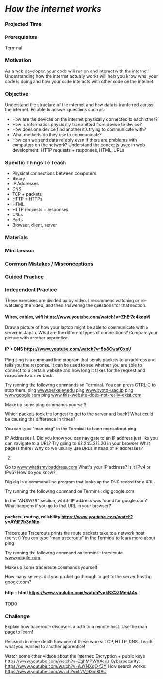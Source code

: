 # ___How the internet works___

### Projected Time


### Prerequisites
Terminal

### Motivation
As a web developer, your code will run on and interact with the internet! Understanding how the internet actually works will help you know what your code is doing and how your code interacts with other code on the internet.

### Objective
Understand the structure of the internet and how data is tranferred across the internet. Be able to answer questions such as:
- How are the devices on the internet physically connected to each other?
- How is information physically transmitted from device to device?
- How does one device find another it’s trying to communicate with?
- What methods do they use to communicate?
- How can we send data reliably even if there are problems with computers on the network?
Understand the concepts used in web development: HTTP requests + responses, HTML, URLs

### Specific Things To Teach
- Physical connections between computers
- Binary
- IP Addresses
- DNS
- TCP + packets
- HTTP + HTTPs
- HTML
- HTTP requests + responses
- URLs
- Ports
- Browser, client, server

### Materials


### Mini Lesson


### Common Mistakes / Misconceptions


### Guided Practice


### Independent Practice


These exercises are divided up by video. I recommend watching or re-watching the video, and then answering the questions for that section.

#### Wires, cables, wifi https://www.youtube.com/watch?v=ZhEf7e4kopM

Draw a picture of how your laptop might be able to communicate with a server in Japan. What are the different types of connections? Compare your picture with another apprentice.

#### IP + DNS https://www.youtube.com/watch?v=5o8CwafCxnU

Ping
ping is a command line program that sends packets to an address and tells you the response. It can be used to see whether you are able to connect to a certain website and how long it takes for the request and response to arrive back.

Try running the following commands on Terminal. You can press CTRL-C to stop them.
ping www.berkeley.edu 
ping www.kyoto-u.ac.jp
ping www.google.com
ping www.this-website-does-not-really-exist.com

Make up some ping commands yourself!

Which packets took the longest to get to the server and back?
What could be causing the difference in times?

You can type "man ping"  in the Terminal to learn more about ping

IP Addresses
1.
Did you know you can navigate to an IP address just like you can navigate to a URL?
Try going to 63.245.215.20 in your browser
What page is there?
Why do we usually use URLs instead of IP addresses?

2.
Go to www.whatismyipaddress.com 
What's your IP address?
Is it IPv4 or IPv6? How do you know?

Dig
dig is a command line program that looks up the DNS record for a URL.

Try running the following command on Terminal:
dig google.com

In the "ANSWER" section, which IP address was found for google.com?
What happens if you go to that URL in your browser?


#### packets, routing, reliability https://www.youtube.com/watch?v=AYdF7b3nMto

Traceroute
Traceroute prints the route packets take to a network host (server)
You can type "man traceroute"  in the Terminal to learn more about ping

Try running the following command on terminal:
traceroute www.google.com

Make up some traceroute commands yourself!

How many servers did you packet go through to get to the server hosting google.com?


#### http + html https://www.youtube.com/watch?v=kBXQZMmiA4s
TODO


### Challenge

Explain how traceroute discovers a path to a remote host. Use the man page to learn!

Research in more depth how one of these works: TCP, HTTP, DNS.
Teach what you learned to another apprentice!

Watch some other videos about the internet:
Encryption + public keys https://www.youtube.com/watch?v=ZghMPWGXexs
Cybersecurity: https://www.youtube.com/watch?v=AuYNXgO_f3Y
How search works: https://www.youtube.com/watch?v=LVV_93mBfSU
